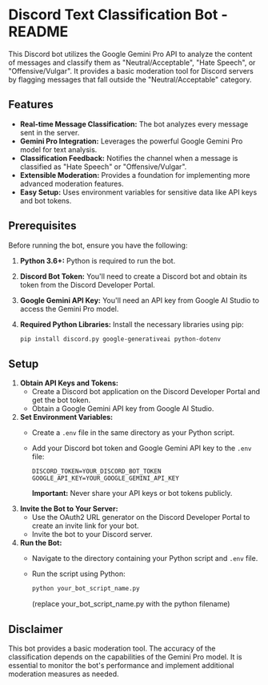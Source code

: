 # Discord Text Classification Bot - README

This Discord bot utilizes the Google Gemini Pro API to analyze the content of messages and classify them as "Neutral/Acceptable", "Hate Speech", or "Offensive/Vulgar". It provides a basic moderation tool for Discord servers by flagging messages that fall outside the "Neutral/Acceptable" category.

## Features

* **Real-time Message Classification:** The bot analyzes every message sent in the server.
* **Gemini Pro Integration:** Leverages the powerful Google Gemini Pro model for text analysis.
* **Classification Feedback:** Notifies the channel when a message is classified as "Hate Speech" or "Offensive/Vulgar".
* **Extensible Moderation:** Provides a foundation for implementing more advanced moderation features.
* **Easy Setup:** Uses environment variables for sensitive data like API keys and bot tokens.

## Prerequisites

Before running the bot, ensure you have the following:

1.  **Python 3.6+:** Python is required to run the bot.
2.  **Discord Bot Token:** You'll need to create a Discord bot and obtain its token from the Discord Developer Portal.
3.  **Google Gemini API Key:** You'll need an API key from Google AI Studio to access the Gemini Pro model.
4.  **Required Python Libraries:** Install the necessary libraries using pip:

    ```bash
    pip install discord.py google-generativeai python-dotenv
    ```

## Setup

1.  **Obtain API Keys and Tokens:**
    * Create a Discord bot application on the Discord Developer Portal and get the bot token.
    * Obtain a Google Gemini API key from Google AI Studio.
2.  **Set Environment Variables:**
    * Create a `.env` file in the same directory as your Python script.
    * Add your Discord bot token and Google Gemini API key to the `.env` file:

        ```
        DISCORD_TOKEN=YOUR_DISCORD_BOT_TOKEN
        GOOGLE_API_KEY=YOUR_GOOGLE_GEMINI_API_KEY
        ```

        **Important:** Never share your API keys or bot tokens publicly.
3.  **Invite the Bot to Your Server:**
    * Use the OAuth2 URL generator on the Discord Developer Portal to create an invite link for your bot.
    * Invite the bot to your Discord server.
4.  **Run the Bot:**
    * Navigate to the directory containing your Python script and `.env` file.
    * Run the script using Python:

        ```bash
        python your_bot_script_name.py
        ```
        (replace your_bot_script_name.py with the python filename)

## Disclaimer

This bot provides a basic moderation tool. The accuracy of the classification depends on the capabilities of the Gemini Pro model. It is essential to monitor the bot's performance and implement additional moderation measures as needed.
